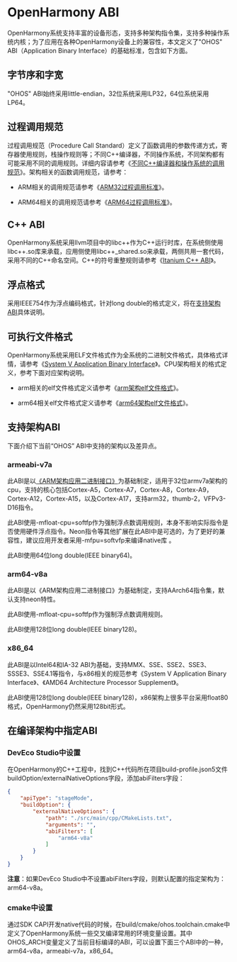 # OpenHarmony ABI
<!--Kit: NDK-->
<!--Subsystem: arkcompiler-->
<!--Owner: @huang_huijin-->
<!--Designer: @huang_huijin-->
<!--Tester: @zsw_zhushiwei-->
<!--Adviser: @fang-jinxu-->
<!--RP1-->
OpenHarmony系统支持丰富的设备形态，支持多种架构指令集，支持多种操作系统内核；为了应用在各种OpenHarmony设备上的兼容性，本文定义了"OHOS" ABI（Application Binary Interface）的基础标准，包含如下方面。
<!--RP1End-->
## 字节序和字宽

"OHOS" ABI始终采用little-endian，32位系统采用ILP32，64位系统采用LP64。

## 过程调用规范

过程调用规范（Procedure Call Standard）定义了函数调用的参数传递方式，寄存器使用规则，栈操作规则等；不同C++编译器，不同操作系统，不同架构都有可能采用不同的调用规则。详细内容请参考《[不同C++编译器和操作系统的调用规范](https://www.agner.org/optimize/calling_conventions.pdf)》。架构相关的函数调用规范，请参考：

- ARM相关的调用规范请参考《[ARM32过程调用标准](https://github.com/ARM-software/abi-aa/tree/main/aapcs32)》。

- ARM64相关的调用规范请参考《[ARM64过程调用标准](https://github.com/ARM-software/abi-aa/tree/main/aapcs64)》。

## C++ ABI

OpenHarmony系统采用llvm项目中的libc++作为C++运行时库，在系统侧使用libc++.so库来承载，应用侧使用libc++_shared.so来承载，两侧共用一套代码，采用不同的C++命名空间。C++的符号重整规则请参考《[Itanium C++ ABI](https://itanium-cxx-abi.github.io/cxx-abi/)》。

## 浮点格式

采用IEEE754作为浮点编码格式，针对long double的格式定义，将在[支持架构ABI](#支持架构abi)具体说明。

## 可执行文件格式

OpenHarmony系统采用ELF文件格式作为全系统的二进制文件格式，具体格式详情，请参考《[System V Application Binary Interface](https://refspecs.linuxfoundation.org/elf/gabi4+/contents.html)》。CPU架构相关的格式定义，参考下面对应架构说明。

- arm相关的elf文件格式定义请参考《[arm架构elf文件格式](https://github.com/ARM-software/abi-aa/tree/main/aaelf32)》。

- arm64相关elf文件格式定义请参考《[arm64架构elf文件格式](https://github.com/ARM-software/abi-aa/tree/main/aaelf64)》。

## 支持架构ABI

下面介绍下当前“OHOS” ABI中支持的架构以及差异点。


### armeabi-v7a

此ABI是以[《ARM架构应用二进制接口》](https://developer.arm.com/Architectures/ABI)为基础制定，适用于32位armv7a架构的cpu，支持的核心包括Cortex-A5，Cortex-A7，Cortex-A8，Cortex-A9，Cortex-A12，Cortex-A15，以及Cortex-A17，支持arm32，thumb-2，VFPv3-D16指令。

此ABI使用-mfloat-cpu=softfp作为强制浮点数调用规则，本身不影响实际指令是否使用硬件浮点指令。Neon指令等其他扩展在此ABI中是可选的，为了更好的兼容性，建议应用开发者采用-mfpu=softvfp来编译native库 。

此ABI使用64位long double(IEEE binary64)。
<!--RP2--><!--RP2End-->

### arm64-v8a

此ABI是以《ARM架构应用二进制接口》为基础制定，支持AArch64指令集，默认支持neon特性。

此ABI使用-mfloat-cpu=softfp作为强制浮点数调用规则。

此ABI使用128位long double(IEEE binary128)。

### x86_64

此ABI是以Intel64和IA-32 ABI为基础，支持MMX、SSE、SSE2、SSE3、SSSE3、SSE4.1等指令，与x86相关的规范参考《System V Application Binary Interface》、《AMD64 Architecture Processor Supplement》。

此ABI使用128位long double(IEEE binary128)，x86架构上很多平台采用float80格式，OpenHarmony仍然采用128bit形式。

## 在编译架构中指定ABI

### DevEco Studio中设置

在OpenHarmony的C++工程中，找到C++代码所在项目build-profile.json5文件buildOption/externalNativeOptions字段，添加abiFilters字段：

```json
{
    "apiType": "stageMode",
    "buildOption": {
        "externalNativeOptions": {
            "path": "./src/main/cpp/CMakeLists.txt",
            "arguments": "",
            "abiFilters": [
                "arm64-v8a"
            ]
        }
    }
}
```
**注意**：如果DevEco Studio中不设置abiFilters字段，则默认配置的指定架构为：arm64-v8a。
### cmake中设置

通过SDK CAPI开发native代码的时候，在build/cmake/ohos.toolchain.cmake中定义了OpenHarmony系统一些交叉编译常用的环境变量设置。其中OHOS_ARCH变量定义了当前目标编译的ABI，可以设置下面三个ABI中的一种，arm64-v8a，armeabi-v7a，x86_64。
